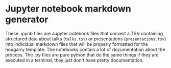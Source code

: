 # Jupyter notebook markdown generator

These .ipynb files are Jupyter notebook files that convert a TSV containing structured data about talks (`talks.tsv`) or presentations (`presentations.tsv`) into individual markdown files that will be properly formatted for the hougarry template. The notebooks contain a lot of documentation about the process. The .py files are pure python that do the same things if they are executed in a terminal, they just don't have pretty documentation.




